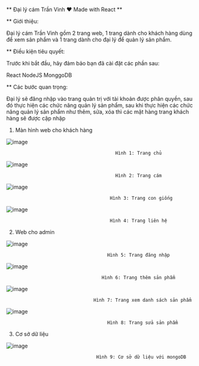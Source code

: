 ** Đại lý cám Trần Vinh ❤️ Made with React **

** Giới thiệu:

Đại lý cám Trần Vinh gồm 2 trang web, 1 trang dành cho khách hàng dùng để xem sản phẩm và 1 trang dành cho đại lý để quản lý sản phẩm.

** Điều kiện tiêu quyết:

Trước khi bắt đầu, hãy đảm bảo bạn đã cài đặt các phần sau:

React
NodeJS
MonggoDB

** Các bước quan trọng:

Đại lý sẽ đăng nhập vào trang quản trị với tài khoản được phân quyền, sau đó thực hiện các chức năng quản lý sản phẩm,
sau khi thực hiện các chức năng quản lý sản phẩm như thêm, sửa, xóa thì các mặt hàng trang khách hàng sẽ được cập nhập

1. Màn hình web cho khách hàng

 ![image](https://github.com/user-attachments/assets/e037ecd3-e130-4670-938b-5c881702c0e1)

                                            Hình 1: Trang chủ

![image](https://github.com/user-attachments/assets/ad36e294-e0e3-4be1-a6d3-d7c96f100419)

                                            Hình 2: Trang cám

 ![image](https://github.com/user-attachments/assets/be286737-9a04-4e22-b9ef-cb0b83adaacb)
 
                                          Hình 3: Trang con giống

 ![image](https://github.com/user-attachments/assets/3369a18d-6588-44dd-9523-db72208504a4)
 
                                          Hình 4: Trang liên hệ

2.	Web cho admin
   
 ![image](https://github.com/user-attachments/assets/cc19ada0-4948-4bf5-bb4c-4e51ae52c1f1)
 
                                         Hình 5: Trang đăng nhập

 ![image](https://github.com/user-attachments/assets/27fd56c7-34be-4731-868a-a50226c49a8f)
 
                                       Hình 6: Trang thêm sản phẩm

 ![image](https://github.com/user-attachments/assets/98f9be53-a6ba-4fb3-b641-2500a5d64abd)
 
                                    Hình 7: Trang xem danh sách sản phẩm

 ![image](https://github.com/user-attachments/assets/64d8cb76-dc97-4686-8563-499271587cd3)
 
                                         Hình 8: Trang sửa sản phẩm

3.	Cơ sở dữ liệu
   
 ![image](https://github.com/user-attachments/assets/4824b2c6-0fb4-460b-94dd-68760ff26f91)
 
                                     Hình 9: Cơ sở dữ liệu với mongoDB
